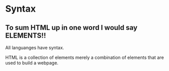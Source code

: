 # Syntax
## To sum HTML up in one word I would say ELEMENTS!!
<p>All languanges have syntax. </p>
<p>HTML is a collection of elements merely a combination of elements that are used to build a webpage.</p>
